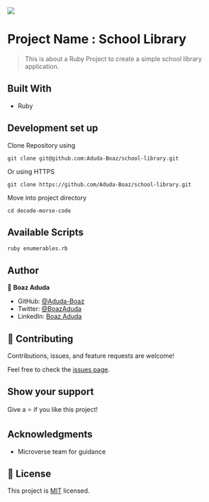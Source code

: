![](https://img.shields.io/badge/Microverse-blueviolet)

# Project Name : School Library

> This is about a Ruby Project to create a simple school library application.

## Built With

- Ruby

## Development set up

Clone Repository using

`git clone git@github.com:Aduda-Boaz/school-library.git`

Or using HTTPS

`git clone https://github.com/Aduda-Boaz/school-library.git`

Move into project directory

`cd decode-morse-code`

## Available Scripts

`ruby enumerables.rb`

## Author

👤 **Boaz Aduda**

- GitHub: [@Aduda-Boaz](https://github.com/Aduda-Boaz)
- Twitter: [@BoazAduda](https://twitter.com/BoazAduda)
- LinkedIn: [Boaz Aduda](https://www.linkedin.com/in/boaz-aduda/)

## 🤝 Contributing

Contributions, issues, and feature requests are welcome!

Feel free to check the [issues page](../../issues/).

## Show your support

Give a ⭐️ if you like this project!

## Acknowledgments

- Microverse team for guidance

## 📝 License

This project is [MIT](./MIT.md) licensed.
